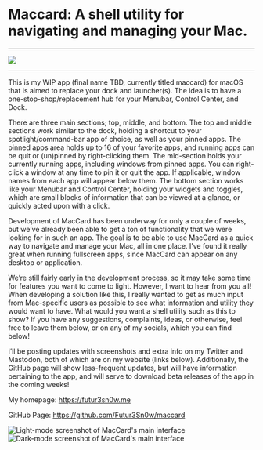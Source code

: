 # Maccard: A shell utility for navigating and managing your Mac.
***
![](https://imgur.com/uzUVcE9.png) 
***
This is my WIP app (final name TBD, currently titled maccard) for macOS that is aimed to replace your dock and launcher(s). The idea is to have a one-stop-shop/replacement hub for your Menubar, Control Center, and Dock.

There are three main sections; top, middle, and bottom. The top and middle sections work similar to the dock, holding a shortcut to your spotlight/command-bar app of choice, as well as your pinned apps. The pinned apps area holds up to 16 of your favorite apps, and running apps can be quit or (un)pinned by right-clicking them. 
The mid-section holds your currently running apps, including windows from pinned apps. You can right-click a window at any time to pin it or quit the app. If applicable, window names from each app will appear below them.
The bottom section works like your Menubar and Control Center, holding your widgets and toggles, which are small blocks of information that can be viewed at a glance, or quickly acted upon with a click.

Development of MacCard has been underway for only a couple of weeks, but we’ve already been able to get a ton of functionality that we were looking for in such an app. The goal is to be able to use MacCard as a quick way to navigate and manage your Mac, all in one place. 
I’ve found it really great when running fullscreen apps, since MacCard can appear on any desktop or application. 

We’re still fairly early in the development process, so it may take some time for features you want to come to light. However, I want to hear from you all! When developing a solution like this, I really wanted to get as much input from Mac-specific users as possible to see what information and utility they would want to have. What would you want a shell utility such as this to show? If you have any suggestions, complaints, ideas, or otherwise, feel free to leave them below, or on any of my socials, which you can find below!

I’ll be posting updates with screenshots and extra info on my Twitter and Mastodon, both of which are on my website (links below). Additionally, the GitHub page will show less-frequent updates, but will have information pertaining to the app, and will serve to download beta releases of the app in the coming weeks!

My homepage: https://futur3sn0w.me

GitHub Page: https://github.com/Futur3Sn0w/maccard

![Light-mode screenshot of MacCard's main interface](https://i.imgur.com/5YCEhZE.png)
![Dark-mode screenshot of MacCard's main interface](https://i.imgur.com/hEtDzAK.png)
